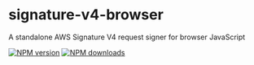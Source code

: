 # signature-v4-browser

A standalone AWS Signature V4 request signer for browser JavaScript

[![NPM version](https://img.shields.io/npm/v/@aws-sdk/signature-v4-browser.svg)](https://www.npmjs.com/package/@aws-sdk/signature-v4-browser)
[![NPM downloads](https://img.shields.io/npm/dm/@aws-sdk/signature-v4-browser.svg)](https://www.npmjs.com/package/@aws-sdk/signature-v4-browser)

